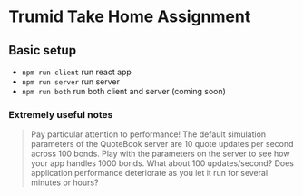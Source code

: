 # Trumid Take Home Assignment

## Basic setup
* `npm run client` run react app 
* `npm run server` run server
* `npm run both` run both client and server (coming soon)


### Extremely useful notes
>Pay particular attention to performance! The default simulation parameters of the QuoteBook server are 10 quote updates per second across 100 bonds. Play with the parameters on the server to see how your app handles 1000 bonds. What about 100 updates/second? Does application performance deteriorate as you let it run for several minutes or hours?



